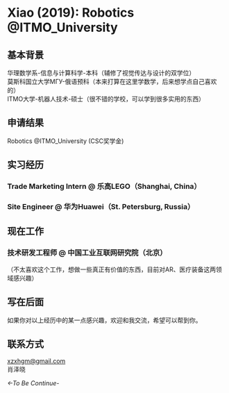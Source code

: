 

# Xiao (2019): Robotics @ITMO_University

<!-- > <名称> (<本科入学年份>)：<去向，尽量简短，因为标题太长就不美观> -->

## 基本背景

华理数学系-信息与计算科学-本科（辅修了视觉传达与设计的双学位）
<br />
莫斯科国立大学МГУ-俄语预科（本来打算在这里学数学，后来想学点自己喜欢的）
<br />
ITMO大学-机器人技术-硕士（很不错的学校，可以学到很多实用的东西）
<!-- > 雅思等其他考试遵照类似格式即可 -->

## 申请结果


Robotics @ITMO_University (CSC奖学金)

<!-- > 项目 @ 学校 -->

## 实习经历

### Trade Marketing Intern @ 乐高LEGO（Shanghai, China）

### Site Engineer @ 华为Huawei（St. Petersburg, Russia）



<!-- > 职称 @ 公司 (开始日期 - 结束日期） -->


## 现在工作

### 技术研发工程师 @ 中国工业互联网研究院（北京）
（不太喜欢这个工作，想做一些真正有价值的东西，目前对AR、医疗装备这两领域感兴趣）

## 写在后面
如果你对以上经历中的某一点感兴趣，欢迎和我交流，希望可以帮到你。

## 联系方式 
xzxhgm@gmail.com
<br />
肖泽晓
<!-- <这部分optional> -->

*<-To Be Continue-*
